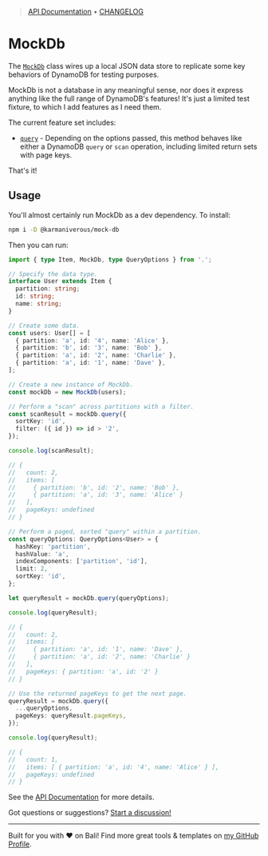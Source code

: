 <!-- TYPEDOC_EXCLUDE -->

> [API Documentation](https://karmaniverous.github.io/mock-db) • [CHANGELOG](https://github.com/karmaniverous/mock-db/tree/main/CHANGELOG.md)

<!-- /TYPEDOC_EXCLUDE -->

# MockDb

The [`MockDb`](https://karmaniverous.github.io/mock-db/classes/index.MockDb.html) class wires up a local JSON data store to replicate some key behaviors of DynamoDB for testing purposes.

MockDb is not a database in any meaningful sense, nor does it express anything like the full range of DynamoDB's features! It's just a limited test fixture, to which I add features as I need them.

The current feature set includes:

- [`query`](https://karmaniverous.github.io/mock-db/classes/index.MockDb.html#query) - Depending on the options passed, this method behaves like either a DynamoDB `query` or `scan` operation, including limited return sets with page keys.

That's it!

## Usage

You'll almost certainly run MockDb as a dev dependency. To install:

```bash
npm i -D @karmaniverous/mock-db
```

Then you can run:

```ts
import { type Item, MockDb, type QueryOptions } from '.';

// Specify the data type.
interface User extends Item {
  partition: string;
  id: string;
  name: string;
}

// Create some data.
const users: User[] = [
  { partition: 'a', id: '4', name: 'Alice' },
  { partition: 'b', id: '3', name: 'Bob' },
  { partition: 'a', id: '2', name: 'Charlie' },
  { partition: 'a', id: '1', name: 'Dave' },
];

// Create a new instance of MockDb.
const mockDb = new MockDb(users);

// Perform a "scan" across partitions with a filter.
const scanResult = mockDb.query({
  sortKey: 'id',
  filter: ({ id }) => id > '2',
});

console.log(scanResult);

// {
//   count: 2,
//   items: [
//     { partition: 'b', id: '2', name: 'Bob' },
//     { partition: 'a', id: '3', name: 'Alice' }
//   ],
//   pageKeys: undefined
// }

// Perform a paged, sorted "query" within a partition.
const queryOptions: QueryOptions<User> = {
  hashKey: 'partition',
  hashValue: 'a',
  indexComponents: ['partition', 'id'],
  limit: 2,
  sortKey: 'id',
};

let queryResult = mockDb.query(queryOptions);

console.log(queryResult);

// {
//   count: 2,
//   items: [
//     { partition: 'a', id: '1', name: 'Dave' },
//     { partition: 'a', id: '2', name: 'Charlie' }
//   ],
//   pageKeys: { partition: 'a', id: '2' }
// }

// Use the returned pageKeys to get the next page.
queryResult = mockDb.query({
  ...queryOptions,
  pageKeys: queryResult.pageKeys,
});

console.log(queryResult);

// {
//   count: 1,
//   items: [ { partition: 'a', id: '4', name: 'Alice' } ],
//   pageKeys: undefined
// }
```

See the [API Documentation](https://karmaniverous.github.io/mock-db) for more details.

Got questions or suggestions? [Start a discussion!](https://github.com/karmaniverous/mock-db/discussions)

---

Built for you with ❤️ on Bali! Find more great tools & templates on [my GitHub Profile](https://github.com/karmaniverous).
